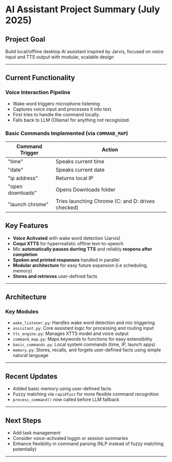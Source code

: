 # AI Assistant Project Summary (July 2025)

## Project Goal
Build local/offline desktop AI assistant inspired by Jarvis, focused on voice input and TTS output with modular, scalable design

---

## Current Functionality

### Voice Interaction Pipeline
-   Wake word triggers microphone listening.
-   Captures voice input and processes it into text.
-   First tries to handle the command locally.
-   Falls back to LLM (Ollama) for anything not recognized.

### Basic Commands Implemented (via `COMMAND_MAP`)
| Command Trigger  | Action |
|------------------|--------|
| "time"           | Speaks current time |
| "date"           | Speaks current date |
| "ip address"     | Returns local IP |
| "open downloads" | Opens Downloads folder |
| "launch chrome"  | Tries launching Chrome (C: and D: drives checked) |

## Key Features
-   **Voice Acitvated** with wake word detection (Jarvis)
-   **Coqui XTTS** for hyperrealistic offline text-to-speech
-   Mic **automatically pauses durring TTS** and reliably **reopens after completion**
-   **Spoken and printed responses** handled in parallel
-   **Modular architecture** for easy future expansion (i.e scheduling, memory)
-   **Stores and retrieves** user-defined facts

---

## Architecture

### Key Modules
-   `wake_listener.py`: Handles wake word detection and mic triggering
-   `assistant.py`: Core assistant logic for processing and routing input
-   `tts_engine.py`: Manages XTTS model and voice output
-   `command_map.py`: Maps keywords to functions for easy extensibility
-   `basic_commands.py`: Local system commands (time, IP, launch apps)
-   `memory.py`: Stores, recalls, and forgets user-defined facts using simple natural language

---

## Recent Updates
-   Added basic memory using user-defined facts
-   Fuzzy matching via `rapidfuzz` for more flexible command recognition
-   `process_command()` now called before LLM fallback

---

## Next Steps
-   Add task management
-   Consider voice-activated loggin or session summaries
-   Enhance flexibility in command parsing (NLP instead of fuzzy matching potentially)

---
